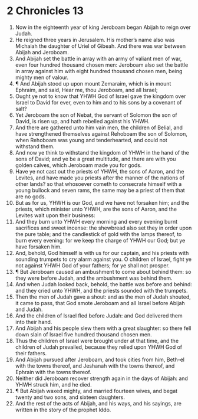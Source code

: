 ﻿# 2 Chronicles 13
1. Now in the eighteenth year of king Jeroboam began Abijah to reign over Judah. 
2. He reigned three years in Jerusalem. His mother’s name also was Michaiah the daughter of Uriel of Gibeah. And there was war between Abijah and Jeroboam. 
3. And Abijah set the battle in array with an army of valiant men of war, even four hundred thousand chosen men: Jeroboam also set the battle in array against him with eight hundred thousand chosen men, being mighty men of valour. 
4. ¶ And Abijah stood up upon mount Zemaraim, which is in mount Ephraim, and said, Hear me, thou Jeroboam, and all Israel; 
5. Ought ye not to know that YHWH God of Israel gave the kingdom over Israel to David for ever, even to him and to his sons by a covenant of salt? 
6. Yet Jeroboam the son of Nebat, the servant of Solomon the son of David, is risen up, and hath rebelled against his YHWH. 
7. And there are gathered unto him vain men, the children of Belial, and have strengthened themselves against Rehoboam the son of Solomon, when Rehoboam was young and tenderhearted, and could not withstand them. 
8. And now ye think to withstand the kingdom of YHWH in the hand of the sons of David; and ye be a great multitude, and there are with you golden calves, which Jeroboam made you for gods. 
9. Have ye not cast out the priests of YHWH, the sons of Aaron, and the Levites, and have made you priests after the manner of the nations of other lands? so that whosoever cometh to consecrate himself with a young bullock and seven rams, the same may be a priest of them that are no gods. 
10. But as for us, YHWH is our God, and we have not forsaken him; and the priests, which minister unto YHWH, are the sons of Aaron, and the Levites wait upon their business: 
11. And they burn unto YHWH every morning and every evening burnt sacrifices and sweet incense: the shewbread also set they in order upon the pure table; and the candlestick of gold with the lamps thereof, to burn every evening: for we keep the charge of YHWH our God; but ye have forsaken him. 
12. And, behold, God himself is with us for our captain, and his priests with sounding trumpets to cry alarm against you. O children of Israel, fight ye not against YHWH God of your fathers; for ye shall not prosper. 
13. ¶ But Jeroboam caused an ambushment to come about behind them: so they were before Judah, and the ambushment was behind them. 
14. And when Judah looked back, behold, the battle was before and behind: and they cried unto YHWH, and the priests sounded with the trumpets. 
15. Then the men of Judah gave a shout: and as the men of Judah shouted, it came to pass, that God smote Jeroboam and all Israel before Abijah and Judah. 
16. And the children of Israel fled before Judah: and God delivered them into their hand. 
17. And Abijah and his people slew them with a great slaughter: so there fell down slain of Israel five hundred thousand chosen men. 
18. Thus the children of Israel were brought under at that time, and the children of Judah prevailed, because they relied upon YHWH God of their fathers. 
19. And Abijah pursued after Jeroboam, and took cities from him, Beth-el with the towns thereof, and Jeshanah with the towns thereof, and Ephrain with the towns thereof. 
20. Neither did Jeroboam recover strength again in the days of Abijah: and YHWH struck him, and he died. 
21. ¶ But Abijah waxed mighty, and married fourteen wives, and begat twenty and two sons, and sixteen daughters. 
22. And the rest of the acts of Abijah, and his ways, and his sayings, are written in the story of the prophet Iddo. 

